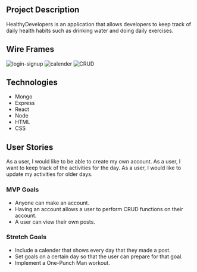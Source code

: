 ## Project Description

HealthyDevelopers is an application that allows developers to keep track of daily health habits such as drinking water and doing daily exercises.

## Wire Frames

![login-signup](https://user-images.githubusercontent.com/59135798/123904469-5a7b9d00-d925-11eb-8919-bcff0532c8f5.png)
![calender](https://user-images.githubusercontent.com/59135798/123904476-5ea7ba80-d925-11eb-85a0-91f02a34dad6.png)
![CRUD](https://media.git.generalassemb.ly/user/35591/files/67cf7080-d993-11eb-92d3-5a9c60b57fe9)

## Technologies

- Mongo
- Express
- React
- Node
- HTML
- CSS

## User Stories

As a user, I would like to be able to create my own account.
As a user, I want to keep track of the activities for the day.
As a user, I would like to update my activities for older days.

### MVP Goals

- Anyone can make an account.
- Having an account allows a user to perform CRUD functions on their account.
- A user can view their own posts.

### Stretch Goals

- Include a calender that shows every day that they made a post.
- Set goals on a certain day so that the user can prepare for that goal.
- Implement a One-Punch Man workout.

